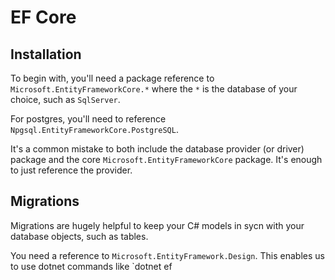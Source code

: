 # EF Core

## Installation

To begin with, you'll need a package reference to `Microsoft.EntityFrameworkCore.*` where the `*` is the database of your choice, such as `SqlServer`.

For postgres, you'll need to reference `Npgsql.EntityFrameworkCore.PostgreSQL`.

It's a common mistake to both include the database provider (or driver) package and the core `Microsoft.EntityFrameworkCore` package. It's enough to just reference the provider.

## Migrations

Migrations are hugely helpful to keep your C# models in sycn with your database objects, such as tables.

You need a reference to `Microsoft.EntityFramework.Design`. This enables us to use dotnet commands like `dotnet ef